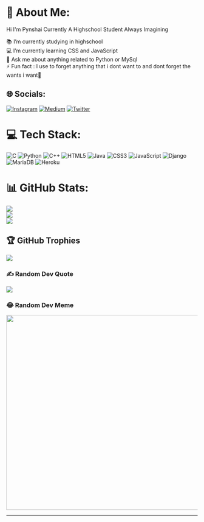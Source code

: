 # 💫 About Me:
Hi I'm Pynshai Currently A Highschool Student Always Imagining

📚 I’m currently studying in highschool<br>💻 I’m currently learning CSS and JavaScript<br>💬 Ask me about anything related to Python or MySql<br>⚡ Fun fact : I use to forget anything that i dont want to and dont forget the wants i want🤪


## 🌐 Socials:
[![Instagram](https://img.shields.io/badge/Instagram-%23E4405F.svg?logo=Instagram&logoColor=white)](https://instagram.com/pynshai.7) [![Medium](https://img.shields.io/badge/Medium-12100E?logo=medium&logoColor=white)](https://medium.com/@pynshaixcx) [![Twitter](https://img.shields.io/badge/Twitter-%231DA1F2.svg?logo=Twitter&logoColor=white)](https://twitter.com/pynshaixcx) 

# 💻 Tech Stack:
![C](https://img.shields.io/badge/c-%2300599C.svg?style=plastic&logo=c&logoColor=white) ![Python](https://img.shields.io/badge/python-3670A0?style=plastic&logo=python&logoColor=ffdd54) ![C++](https://img.shields.io/badge/c++-%2300599C.svg?style=plastic&logo=c%2B%2B&logoColor=white) ![HTML5](https://img.shields.io/badge/html5-%23E34F26.svg?style=plastic&logo=html5&logoColor=white) ![Java](https://img.shields.io/badge/java-%23ED8B00.svg?style=plastic&logo=java&logoColor=white) ![CSS3](https://img.shields.io/badge/css3-%231572B6.svg?style=plastic&logo=css3&logoColor=white) ![JavaScript](https://img.shields.io/badge/javascript-%23323330.svg?style=plastic&logo=javascript&logoColor=%23F7DF1E) ![Django](https://img.shields.io/badge/django-%23092E20.svg?style=plastic&logo=django&logoColor=white) ![MariaDB](https://img.shields.io/badge/MariaDB-003545?style=plastic&logo=mariadb&logoColor=white) ![Heroku](https://img.shields.io/badge/heroku-%23430098.svg?style=plastic&logo=heroku&logoColor=white)
# 📊 GitHub Stats:
![](https://github-readme-stats.vercel.app/api?username=pynshaixcx&theme=blue-green&hide_border=false&include_all_commits=false&count_private=false)<br/>
![](https://github-readme-streak-stats.herokuapp.com/?user=pynshaixcx&theme=blue-green&hide_border=false)<br/>
![](https://github-readme-stats.vercel.app/api/top-langs/?username=pynshaixcx&theme=blue-green&hide_border=false&include_all_commits=false&count_private=false&layout=compact)

## 🏆 GitHub Trophies
![](https://github-profile-trophy.vercel.app/?username=pynshaixcx&theme=monokai&no-frame=false&no-bg=false&margin-w=4)

### ✍️ Random Dev Quote
![](https://quotes-github-readme.vercel.app/api?type=horizontal&theme=radical)

### 😂 Random Dev Meme
<img src="https://random-memer.herokuapp.com/" width="512px"/>

---

